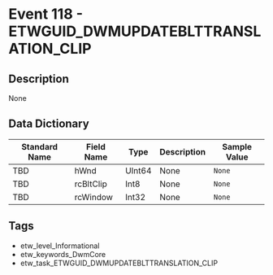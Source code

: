 # Event 118 - ETWGUID_DWMUPDATEBLTTRANSLATION_CLIP

## Description
None

## Data Dictionary
|Standard Name|Field Name|Type|Description|Sample Value|
|---|---|---|---|---|
|TBD|hWnd|UInt64|None|`None`|
|TBD|rcBltClip|Int8|None|`None`|
|TBD|rcWindow|Int32|None|`None`|

## Tags
* etw_level_Informational
* etw_keywords_DwmCore
* etw_task_ETWGUID_DWMUPDATEBLTTRANSLATION_CLIP